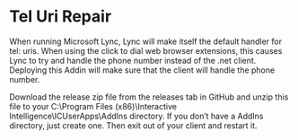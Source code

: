 Tel Uri Repair
============

When running Microsoft Lync, Lync will make itself the default handler for tel: uris.  When using the click to dial web browser extensions, this causes Lync to try and handle the phone number instead of the .net client.  Deploying this Addin will make sure that the client will handle the phone number. 

Download the release zip file from the releases tab in GitHub and unzip this file to your C:\Program Files (x86)\Interactive Intelligence\ICUserApps\AddIns directory.  If you don’t have a AddIns directory, just create one. Then exit out of your client and restart it.  
